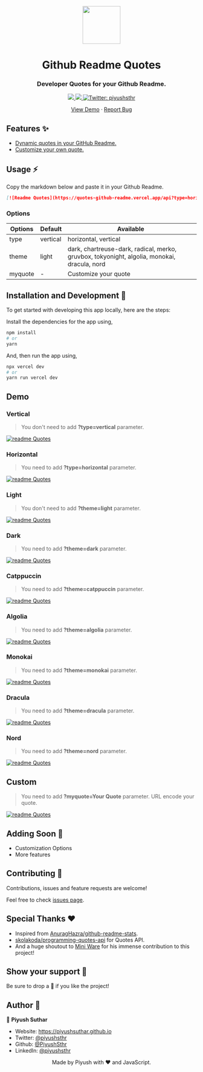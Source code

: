 <p align="center">
  <img align="center" width="100" src="/logo.png" />

  <h1 align="center">Github Readme Quotes</h1>
  <h3 align="center">Developer Quotes for your Github Readme.</h3>
</p>

<!-- Badges -->
<p align="center">
  <a href="https://github.com/PiyushSuthar/github-readme-quotes/issues">
    <img src="https://img.shields.io/github/issues/PiyushSuthar/github-readme-quotes?style=flat-square">
  </a>

  <a href="https://github.com/PiyushSuthar/github-readme-quotes/pulls">
    <img src="https://img.shields.io/github/issues-pr/PiyushSuthar/github-readme-quotes?style=flat-square">
  </a>
  
  <a href="https://twitter.com/piyushsthr" target="_blank">
    <img alt="Twitter: piyushsthr" src="https://img.shields.io/twitter/follow/piyushsthr.svg?style=social" />
  </a>
</p>

<!-- Links -->
<p align="center">
  <a href="https://quotes-github-readme.vercel.app/api" target="_blank">View Demo</a>
  <span> · </span>
  <a href="https://github.com/piyushsuthar/github-readme-quotes/issues" target="_blank">Report Bug</a>
</p>

## Features ✨

- [Dynamic quotes in your GitHub Readme.](#Demo)
- [Customize your own quote.](#Custom)

## Usage ⚡️

Copy the markdown below and paste it in your Github Readme.

```md
[![Readme Quotes](https://quotes-github-readme.vercel.app/api?type=horizontal&theme=dark)](https://github.com/piyushsuthar/github-readme-quotes)
```

### Options

| Options | Default  | Available                                 |
| ------- | -------- | ----------------------------------------- |
| type    | vertical | horizontal, vertical                      |
| theme   | light    | dark, chartreuse-dark, radical, merko, gruvbox, tokyonight, algolia, monokai, dracula, nord|
| myquote  | -    | Customize your quote              |

## Installation and Development 🚀

To get started with developing this app locally, here are the steps:

Install the dependencies for the app using,

```sh
npm install
# or
yarn
```

And, then run the app using,

```sh
npx vercel dev
# or
yarn run vercel dev
```

## Demo

### Vertical

> You don't need to add **?type=vertical** parameter.

[![readme Quotes](https://quotes-github-readme.vercel.app/api?type=vertical)](https://github.com/piyushsuthar/github-readme-quotes)

### Horizontal

> You need to add **?type=horizontal** parameter.

[![readme Quotes](https://quotes-github-readme.vercel.app/api?type=horizontal)](https://github.com/piyushsuthar/github-readme-quotes)

### Light

> You don't need to add **?theme=light** parameter.

[![readme Quotes](https://quotes-github-readme.vercel.app/api?type=vertical)](https://github.com/piyushsuthar/github-readme-quotes)

### Dark

> You need to add **?theme=dark** parameter.

[![readme Quotes](https://quotes-github-readme.vercel.app/api?theme=dark)](https://github.com/piyushsuthar/github-readme-quotes)

### Catppuccin

> You need to add **?theme=catppuccin** parameter.

[![readme Quotes](https://quotes-github-readme.vercel.app/api?theme=catppuccin)](https://github.com/piyushsuthar/github-readme-quotes)

### Algolia

> You need to add **?theme=algolia** parameter.

[![readme Quotes](https://quotes-github-readme.vercel.app/api?theme=algolia)](https://github.com/piyushsuthar/github-readme-quotes)

### Monokai

> You need to add **?theme=monokai** parameter.

[![readme Quotes](https://quotes-github-readme.vercel.app/api?theme=monokai)](https://github.com/piyushsuthar/github-readme-quotes)

### Dracula

> You need to add **?theme=dracula** parameter.

[![readme Quotes](https://quotes-github-readme.vercel.app/api?theme=dracula)](https://github.com/piyushsuthar/github-readme-quotes)

### Nord

> You need to add **?theme=nord** parameter.

[![readme Quotes](https://quotes-github-readme.vercel.app/api?theme=nord)](https://github.com/piyushsuthar/github-readme-quotes)

## Custom
> You need to add **?myquote=Your Quote** parameter.
> URL encode your quote.

[![readme Quotes](https://quotes-github-readme.vercel.app/api?myquote=My%20Quote)](https://github.com/piyushsuthar/github-readme-quotes)

## Adding Soon 🚧

- Customization Options
- More features

## Contributing 🤝

Contributions, issues and feature requests are welcome!

Feel free to check [issues page](https://github.com/PiyushSuthar/github-readme-quotes/issues).

## Special Thanks ❤

- Inspired from [AnuragHazra/github-readme-stats](https://github.com/anuraghazra/github-readme-stats).
- [skolakoda/programming-quotes-api](https://github.com/skolakoda/programming-quotes-api) for Quotes API.
- And a huge shoutout to [Mini Ware](https://github.com/Mini-Ware) for his immense contribution to this project!

## Show your support 🌈

Be sure to drop a 🌟 if you like the project!

## Author 🤗

👤 **Piyush Suthar**

- Website: https://piyushsuthar.github.io
- Twitter: [@piyushsthr](https://twitter.com/piyushsthr)
- Github: [@PiyushSthr](https://github.com/PiyushSthr)
- LinkedIn: [@piyushsthr](https://linkedin.com/in/piyushsthr)

<div align="center">Made by Piyush with ❤ and JavaScript.</div>
